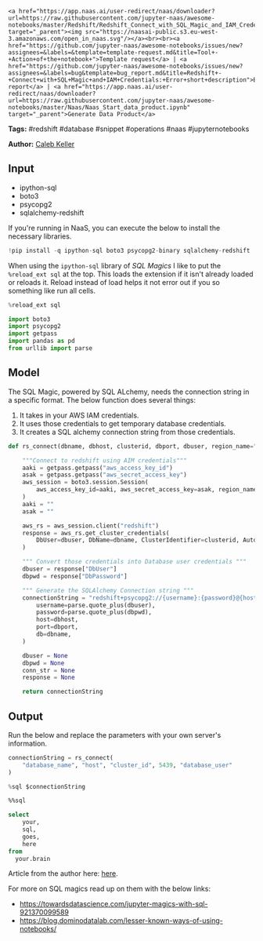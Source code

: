     <a href="https://app.naas.ai/user-redirect/naas/downloader?url=https://raw.githubusercontent.com/jupyter-naas/awesome-notebooks/master/Redshift/Redshift_Connect_with_SQL_Magic_and_IAM_Credentials.ipynb" target="_parent"><img src="https://naasai-public.s3.eu-west-3.amazonaws.com/open_in_naas.svg"/></a><br><br><a href="https://github.com/jupyter-naas/awesome-notebooks/issues/new?assignees=&labels=&template=template-request.md&title=Tool+-+Action+of+the+notebook+">Template request</a> | <a href="https://github.com/jupyter-naas/awesome-notebooks/issues/new?assignees=&labels=bug&template=bug_report.md&title=Redshift+-+Connect+with+SQL+Magic+and+IAM+Credentials:+Error+short+description">Bug report</a> | <a href="https://app.naas.ai/user-redirect/naas/downloader?url=https://raw.githubusercontent.com/jupyter-naas/awesome-notebooks/master/Naas/Naas_Start_data_product.ipynb" target="_parent">Generate Data Product</a>

**Tags:** #redshift #database #snippet #operations #naas #jupyternotebooks

**Author:** [Caleb Keller](https://www.linkedin.com/in/calebmkeller/)

## Input

- ipython-sql
- boto3
- psycopg2
- sqlalchemy-redshift

If you're running in NaaS, you can execute the below to install the necessary libraries.


```python
!pip install -q ipython-sql boto3 psycopg2-binary sqlalchemy-redshift
```

When using the `ipython-sql` library of *SQL Magics* I like to put the `%reload_ext sql` at the top. This loads the extension if it isn't already loaded or reloads it. Reload instead of load helps it not error out if you so something like run all cells.


```python
%reload_ext sql

import boto3
import psycopg2
import getpass
import pandas as pd
from urllib import parse
```

## Model

The SQL Magic, powered by SQL ALchemy, needs the connection string in a specific format. The below function does several things:

1. It takes in your AWS IAM credentials.
2. It uses those credentials to get temporary database credentials.
3. It creates a SQL alchemy connection string from those credentials.



```python
def rs_connect(dbname, dbhost, clusterid, dbport, dbuser, region_name="us-east-1"):

    """Connect to redshift using AIM credentials"""
    aaki = getpass.getpass("aws_access_key_id")
    asak = getpass.getpass("aws_secret_access_key")
    aws_session = boto3.session.Session(
        aws_access_key_id=aaki, aws_secret_access_key=asak, region_name=region_name
    )
    aaki = ""
    asak = ""

    aws_rs = aws_session.client("redshift")
    response = aws_rs.get_cluster_credentials(
        DbUser=dbuser, DbName=dbname, ClusterIdentifier=clusterid, AutoCreate=False
    )

    """ Convert those credentials into Database user credentials """
    dbuser = response["DbUser"]
    dbpwd = response["DbPassword"]

    """ Generate the SQLAlchemy Connection string """
    connectionString = "redshift+psycopg2://{username}:{password}@{host}:{port}/{db}?sslmode=prefer".format(
        username=parse.quote_plus(dbuser),
        password=parse.quote_plus(dbpwd),
        host=dbhost,
        port=dbport,
        db=dbname,
    )

    dbuser = None
    dbpwd = None
    conn_str = None
    response = None

    return connectionString
```

## Output

Run the below and replace the parameters with your own server's information.


```python
connectionString = rs_connect(
    "database_name", "host", "cluster_id", 5439, "database_user"
)
```


```python
%sql $connectionString
```


```sql
%%sql

select
    your,
    sql,
    goes,
    here
from
  your.brain
```


Article from the author here: <a href="https://calebmkeller.medium.com/jupyter-sql-magic-connection-to-redshift-using-iam-credentials-8a9c53ce29db" _target="blank">here</a>.

For more on SQL magics read up on them with the below links:
 - https://towardsdatascience.com/jupyter-magics-with-sql-921370099589
 - https://blog.dominodatalab.com/lesser-known-ways-of-using-notebooks/

